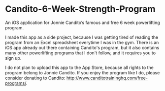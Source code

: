 # Candito-6-Week-Strength-Program
An iOS application for Jonnie Candito’s famous and free 6 week powerlifting program.

I made this app as a side project, because I was getting tired of reading the program from an Excel spreadsheet everytime I was in the gym. There is an iOS app already out there containing Candito's program, but it also contains many other powerlifting programs that I don't follow, and it requires you to sign up.

I do not plan to upload this app to the App Store, because all rights to the program belong to Jonnie Candito. If you enjoy the program like I do, please consider donating to Candito: http://www.canditotraininghq.com/free-programs/.
